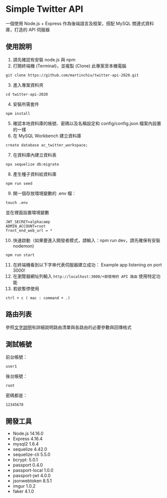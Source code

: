 # Simple Twitter API
一個使用 Node.js + Express 作為後端語言及框架，搭配 MySQL 關連式資料庫，打造的 API 伺服器
## 使用說明
1. 請先確認有安裝 node.js 與 npm
2. 打開終端機 (Terminal)，並複製 (Clone) 此專案至本機電腦
```
git clone https://github.com/martinchiu/twitter-api-2020.git
```
3. 進入專案資料夾
```
cd twitter-api-2020
```
4. 安裝所需套件
```
npm install
```
5. 確認本地資料庫的帳號、密碼以及名稱設定和 config/config.json 檔案內設置的一樣
6. 在 MySQL Workbench 建立資料庫
```
create database ac_twitter_workspace;
```
7. 在資料庫內建立資料表
```
npx sequelize db:migrate
```
8. 產生種子資料給資料庫
```
npm run seed
```
9. 開一個存放環境變數的 .env 檔：
```
touch .env
```
並在裡面設置環境變數
```
JWT_SECRET=alphacamp
ADMIN_ACCOUNT=root
front_end_web_url = *
```
10. 快速啟動（如果要進入開發者模式，請輸入：npm run dev，請先確保有安裝nodemon)
```
npm run start
``` 
11. 在終端機看到以下字串代表伺服器建立成功：
Example app listening on port 3000!
12. 在瀏覽器網址列輸入 `http://localhost:3000/+欲使用的 API 路由` 使用特定功能
13. 若欲暫停使用
```
ctrl + c ( mac : command + .)
```
## 路由列表
參照[文字說明](https://app.swaggerhub.com/apis-docs/HUANG-SIH-MAN/twitter-API/1.0.0#/)有詳細說明路由清單與各路由的必要參數與回傳格式
## 測試帳號
前台帳號：
```
user1
```
後台帳號：
```
root
```
密碼都是：
```
12345678
```
## 開發工具
- Node.js 14.16.0
- Express 4.16.4
- mysql2 1.6.4
- sequelize 4.42.0
- sequelize-cli 5.5.0
- bcrypt: 5.0.1
- passport 0.4.0
- passport-local 1.0.0
- passport-jwt 4.0.0
- jsonwebtoken 8.5.1
- imgur 1.0.2
- faker 4.1.0
